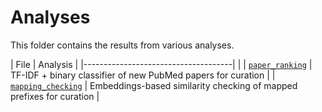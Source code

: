 # Analyses

This folder contains the results from various analyses.

| File                                | Analysis |
|-------------------------------------|  |
| [`paper_ranking`](paper_ranking)    | TF-IDF + binary classifier of new PubMed papers for curation |
| [`mapping_checking`](mapping_checking) | Embeddings-based similarity checking of mapped prefixes for curation |
